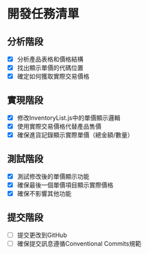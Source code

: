 # 開發任務清單

## 分析階段
- [x] 分析產品表格和價格結構
- [x] 找出顯示單價的代碼位置
- [x] 確定如何獲取實際交易價格

## 實現階段
- [x] 修改InventoryList.js中的單價顯示邏輯
- [x] 使用實際交易價格代替產品售價
- [x] 確保進貨記錄顯示實際單價（總金額/數量）

## 測試階段
- [x] 測試修改後的單價顯示功能
- [x] 確保最後一個單價項目顯示實際價格
- [x] 確保不影響其他功能

## 提交階段
- [ ] 提交更改到GitHub
- [ ] 確保提交訊息遵循Conventional Commits規範
